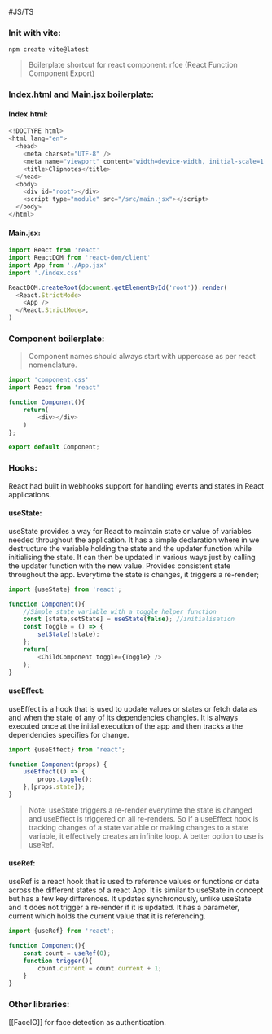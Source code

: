 #JS/TS 
### Init with vite:
```Shell
npm create vite@latest
```

>Boilerplate shortcut for react component:  rfce (React Function Component Export)

### Index.html and Main.jsx  boilerplate:
#### Index.html:
```Javascript
<!DOCTYPE html>
<html lang="en">
  <head>
    <meta charset="UTF-8" />
    <meta name="viewport" content="width=device-width, initial-scale=1.0" />
    <title>Clipnotes</title>
  </head>
  <body>
    <div id="root"></div>
    <script type="module" src="/src/main.jsx"></script>
  </body>
</html>
```

#### Main.jsx:
```Javascript
import React from 'react'
import ReactDOM from 'react-dom/client'
import App from './App.jsx'
import './index.css'

ReactDOM.createRoot(document.getElementById('root')).render(
  <React.StrictMode>
    <App />
  </React.StrictMode>,
)
```

### Component boilerplate:
>Component names should always start with uppercase as per react nomenclature.
```Javascript
import 'component.css'
import React from 'react'

function Component(){
	return(
		<div></div>
	)
};

export default Component;
```
### Hooks:
React had built in webhooks support for handling events and states in React applications.
#### useState:
useState provides a way for React to maintain state or value of variables needed throughout the application. It has a simple declaration where in we destructure the variable holding the state and the updater function while initialising the state. It can then be updated in various ways just by calling the updater function with the new value. Provides consistent state throughout the app. Everytime the state is changes, it triggers a re-render;
```Javascript
import {useState} from 'react';

function Component(){
	//Simple state variable with a toggle helper function
	const [state,setState] = useState(false); //initialisation
	const Toggle = () => {
		setState(!state);
	};
	return(
		<ChildComponent toggle={Toggle} />
	);
}
```

#### useEffect:
useEffect is a hook that is used to update values or states or fetch data as and when the state of any of its dependencies changies. It is always executed once at the initial execution of the app and then tracks a the dependencies specifies for change.
```Javascript
import {useEffect} from 'react';

function Component(props) {
	useEffect(() => {
		props.toggle();
	},[props.state]);
}
```

>Note: useState triggers a re-render everytime the state is changed and useEffect is triggered on all re-renders. So if a useEffect hook is tracking changes of a state variable or making changes to a state variable, it effectively creates an infinite loop. A better option to use is useRef.

#### useRef:
useRef is a react hook that is used to reference values or functions or data across the different states of a react App. It is similar to useState in concept but has a few key differences. It updates synchronously, unlike useState and it does not trigger a re-render if it is updated. It has a parameter, current which holds the current value that it is referencing.
```Javascript
import {useRef} from 'react';

function Component(){
	const count = useRef(0);
	function trigger(){
		count.current = count.current + 1;
	}
}
```
### Other libraries:
[[FaceIO]] for face detection as authentication.